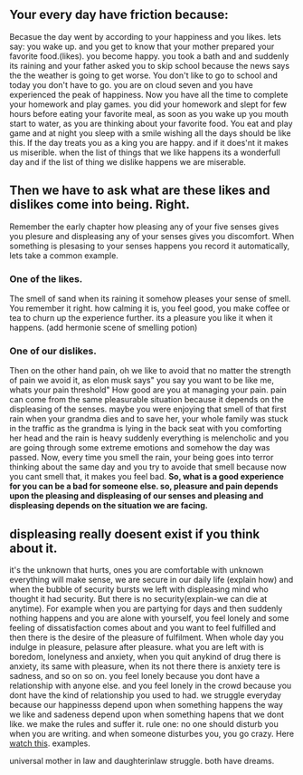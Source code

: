 
## Your every day have friction because:
 Becasue the day went by according to your happiness and you likes.
 lets say: you wake up. and you get to know that your mother prepared your favorite food.(likes). you become happy. you took a bath and and suddenly its raining and your father asked you to skip school because the news says the the weather is going to get worse. You don't like to go to school and today you don't have to go. you are on cloud seven and you have experienced the peak of happiness. Now you have all the time to complete your homework and play games. you did your homework and slept for few hours before eating your favorite meal, as soon as you wake up you mouth start to water, as you are thinking about your favorite food. You eat and play game and at night you sleep with a smile wishing all the days should be like this.
 If the day treats you as a king you are happy. and if it does'nt it makes us miserible. 
 when the list of things that we like happens its a wonderfull day and if the list of thing we dislike happens we are miserable.
 ## Then we have to ask what are these likes and dislikes come into being. Right.
 
 Remember the early chapter how pleasing any of your five senses gives you plesure and displeasing any of your senses gives you discomfort. When something is plesasing to your senses happens you record it automatically, lets take a common example.
 ### One of the likes. 
 The smell of sand when its raining it somehow pleases your sense of smell. You remember it right. how calming it is, you feel good, you make coffee or tea to churn up the experience further. its a pleasure you like it when it happens. (add hermonie scene of smelling potion)
 
 ### One of our dislikes.
 Then on the other hand pain, oh we like to avoid that no matter the strength of pain we avoid it, as elon musk says" you say you want to be like me, whats your pain threshold" How good are you at managing your pain.
 pain can come from the same pleasurable situation because it depends on the displeasing of the senses. maybe you were enjoying that smell of that first rain when your grandma dies and to save her, your whole family was stuck in the traffic as the grandma is lying in the back seat with you comforting her head and the rain is heavy suddenly everything is melencholic and you are going through some extreme emotions and somehow the day was passed. Now, every time you smell the rain, your being goes into terror thinking about the same day and you try to avoide that smell because now you cant smell that, it makes you feel bad.
 **So, what is a good experience for you can be a bad for someone else. so, pleasure and pain depends upon the pleasing and displeasing of our senses and pleasing and displeasing depends on the situation we are facing.** 
 ## displeasing really doesent exist if you think about it.
 it's the unknown that hurts, ones you are comfortable with unknown everything will make sense, we are secure in our daily life (explain how) and when the bubble of security bursts we left with displeasing mind who thought it had security. But there is no security(explain-we can die at anytime). For example when you are partying for days and then suddenly nothing happens and you are alone with yourself, you feel lonely and some feeling of dissatisfaction comes about and you want to feel fulfilled and then there is the desire of the pleasure of fulfilment. When whole day you indulge in pleasure, pelasure after pleasure. what you are left with is boredom, lonelyness and anxiety, when you quit anykind of drug there is anxiety, its same with pleasure, when its not there there is anxiety tere is sadness, and so on so on. you feel lonely because you dont have a relationship with anyone else. and you feel lonely in the crowd because you dont have the kind of relationship you used to had.
 we struggle everyday because our happinesss depend upon when something happens the way we like and sadeness depend upon when something hapens that we dont like.
 we make the rules and suffer it. rule one: no one should disturb you when you are writing. and when someone disturbes you, you go crazy. Here [watch this](https://youtu.be/SPSHHR-YueM?t=119).
 examples.
 
 universal mother in law and daughterinlaw struggle.
 both have dreams.
 
 
 